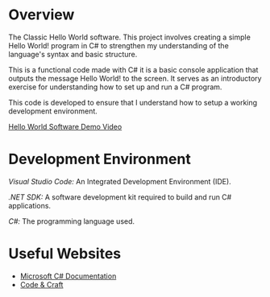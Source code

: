 
# Overview

The Classic Hello World software. This project involves creating a simple Hello World! program in C# to strengthen my understanding of the language's syntax and basic structure.

This is a functional code made with C# it is a basic console application that outputs the message Hello World! to the screen. It serves as an introductory exercise for understanding how to set up and run a C# program.

This code is developed to ensure that I understand how to setup a working development environment.

[Hello World Software Demo Video](https://youtu.be/YuOv2JZG-Nw)

# Development Environment

*Visual Studio Code:* An Integrated Development Environment (IDE).

*.NET SDK:* A software development kit required to build and run C# applications.

*C#:* The programming language used. 

# Useful Websites

* [Microsoft C# Documentation](https://learn.microsoft.com/en-us/dotnet/csharp/)
* [Code & Craft](https://youtu.be/z4DNTq43XCg?si=cLiO2VJhHAfdKDcW)